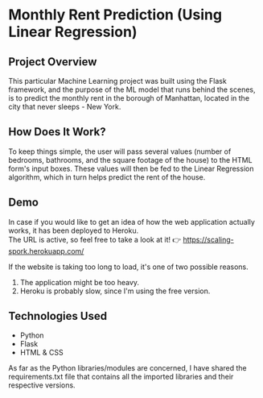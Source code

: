 # Monthly Rent Prediction (Using Linear Regression)

## Project Overview
This particular Machine Learning project was built using the Flask framework, and the purpose of the ML model that runs behind the scenes, is to predict the monthly rent in the borough of Manhattan, located in the city that never sleeps - New York.

## How Does It Work?
To keep things simple, the user will pass several values (number of bedrooms, bathrooms, and the square footage of the house) to the HTML form's input boxes. These values will then be fed to the Linear Regression algorithm, which in turn helps predict the rent of the house.

## Demo
In case if you would like to get an idea of how the web application actually works, it has been deployed to Heroku.  
The URL is active, so feel free to take a look at it! 👉 https://scaling-spork.herokuapp.com/  
  
If the website is taking too long to load, it's one of two possible reasons.  
1. The application might be too heavy.
2. Heroku is probably slow, since I'm using the free version.

## Technologies Used
* Python
* Flask
* HTML & CSS
  
As far as the Python libraries/modules are concerned, I have shared the requirements.txt file that contains all the imported libraries and their respective versions.
